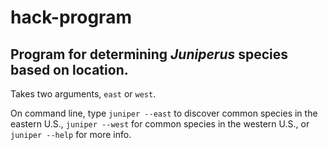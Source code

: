 # hack-program

## Program for determining *Juniperus* species based on location.

Takes two arguments, `east` or `west`.

On command line, type `juniper --east` to discover common species in the eastern U.S., `juniper --west` for common species in the western U.S., or `juniper --help` for more info.